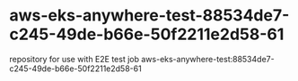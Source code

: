 # aws-eks-anywhere-test-88534de7-c245-49de-b66e-50f2211e2d58-61
repository for use with E2E test job aws-eks-anywhere-test:88534de7-c245-49de-b66e-50f2211e2d58-61
